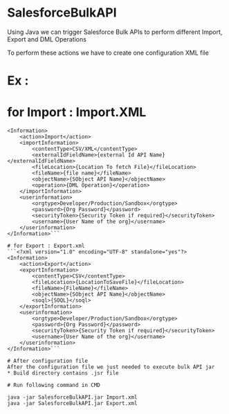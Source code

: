 # SalesforceBulkAPI
Using Java we can trigger Salesforce Bulk APIs to perform different Import, Export and DML Operations

To perform these actions we have to create one configuration XML file

# Ex :
# for Import : Import.XML
```<?xml version="1.0" encoding="UTF-8" standalone="yes"?>
<Information>
    <action>Import</action>
    <importInformation>
        <contentType>CSV/XML</contentType>
        <externalIdFieldName>{external Id API Name}</externalIdFieldName>
        <fileLocation>{Location To fetch File}</fileLocation>
        <fileName>{file name}</fileName>
        <objectName>{SObject API Name}</objectName>
        <operation>{DML Operation}</operation>
    </importInformation>
    <userinformation>
        <orgtype>Developer/Production/Sandbox</orgtype>
        <password>{Org Password}</password>
        <securityToken>{Security Token if required}</securityToken>
        <username>{User Name of the org}</username>
    </userinformation>
</Information>```

# for Export : Export.xml
```<?xml version="1.0" encoding="UTF-8" standalone="yes"?>
<Information>
    <action>Export</action>
    <exportInformation>
        <contentType>CSV</contentType>
        <fileLocation>{LocationToSaveFile}</fileLocation>
        <fileName>{FileName}</fileName>
        <objectName>{SObject API Name}</objectName>
        <soql>{SOQL}</soql>
    </exportInformation>
    <userinformation>
        <orgtype>Developer/Production/Sandbox</orgtype>
        <password>{Org Password}</password>
        <securityToken>{Security Token if required}</securityToken>
        <username>{User Name of the org}</username>
    </userinformation>
</Information>```

# After configuration file
After the configuration file we just needed to execute bulk API jar
* Build directory contains .jsr file

# Run following command in CMD

java -jar SalesforceBulkAPI.jar Import.xml
java -jar SalesforceBulkAPI.jar Export.xml
